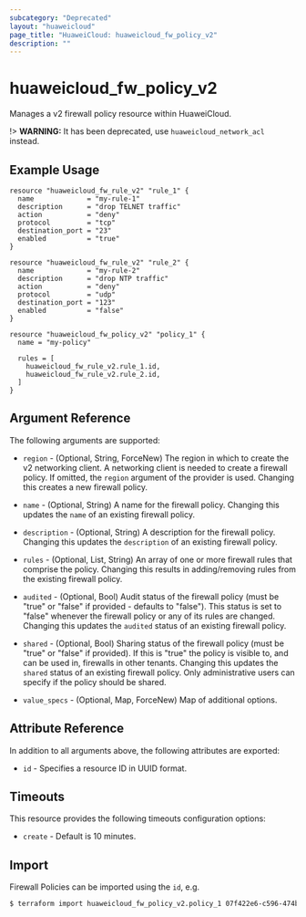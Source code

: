 ```yaml
---
subcategory: "Deprecated"
layout: "huaweicloud"
page_title: "HuaweiCloud: huaweicloud_fw_policy_v2"
description: ""
---
```


# huaweicloud\_fw\_policy_v2

Manages a v2 firewall policy resource within HuaweiCloud.

!> **WARNING:** It has been deprecated, use `huaweicloud_network_acl` instead.

## Example Usage

```hcl
resource "huaweicloud_fw_rule_v2" "rule_1" {
  name             = "my-rule-1"
  description      = "drop TELNET traffic"
  action           = "deny"
  protocol         = "tcp"
  destination_port = "23"
  enabled          = "true"
}

resource "huaweicloud_fw_rule_v2" "rule_2" {
  name             = "my-rule-2"
  description      = "drop NTP traffic"
  action           = "deny"
  protocol         = "udp"
  destination_port = "123"
  enabled          = "false"
}

resource "huaweicloud_fw_policy_v2" "policy_1" {
  name = "my-policy"

  rules = [
    huaweicloud_fw_rule_v2.rule_1.id,
    huaweicloud_fw_rule_v2.rule_2.id,
  ]
}
```

## Argument Reference

The following arguments are supported:

* `region` - (Optional, String, ForceNew) The region in which to create the v2 networking client. A networking client is
  needed to create a firewall policy. If omitted, the
  `region` argument of the provider is used. Changing this creates a new firewall policy.

* `name` - (Optional, String) A name for the firewall policy. Changing this updates the `name` of an existing firewall
  policy.

* `description` - (Optional, String) A description for the firewall policy. Changing this updates the `description` of
  an existing firewall policy.

* `rules` - (Optional, List, String) An array of one or more firewall rules that comprise the policy. Changing this
  results in adding/removing rules from the existing firewall policy.

* `audited` - (Optional, Bool) Audit status of the firewall policy
  (must be "true" or "false" if provided - defaults to "false"). This status is set to "false" whenever the firewall
  policy or any of its rules are changed. Changing this updates the `audited` status of an existing firewall policy.

* `shared` - (Optional, Bool) Sharing status of the firewall policy (must be "true"
  or "false" if provided). If this is "true" the policy is visible to, and can be used in, firewalls in other tenants.
  Changing this updates the
  `shared` status of an existing firewall policy. Only administrative users can specify if the policy should be shared.

* `value_specs` - (Optional, Map, ForceNew) Map of additional options.

## Attribute Reference

In addition to all arguments above, the following attributes are exported:

* `id` - Specifies a resource ID in UUID format.

## Timeouts

This resource provides the following timeouts configuration options:

* `create` - Default is 10 minutes.

## Import

Firewall Policies can be imported using the `id`, e.g.

```bash
$ terraform import huaweicloud_fw_policy_v2.policy_1 07f422e6-c596-474b-8b94-fe2c12506ce0
```
